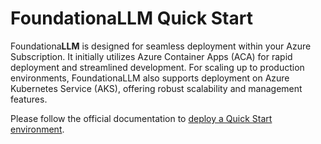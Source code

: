 # FoundationaLLM Quick Start

Foundationa**LLM** is designed for seamless deployment within your Azure Subscription. It initially utilizes Azure Container Apps (ACA) for rapid deployment and streamlined development. For scaling up to production environments, FoundationaLLM also supports deployment on Azure Kubernetes Service (AKS), offering robust scalability and management features.

Please follow the official documentation to [deploy a Quick Start environment](https://docs.foundationallm.ai/deployment/deployment-starter.html).
